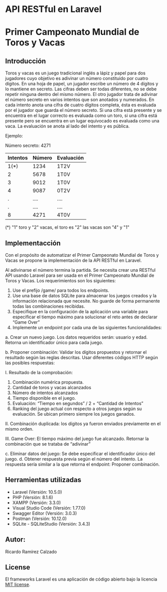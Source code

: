# API RESTful en Laravel 
# Primer Campeonato Mundial de Toros y Vacas
## Introducción

Toros y vacas es un juego tradicional inglés a lápiz y papel para dos jugadores cuyo objetivo es adivinar un número constituido por cuatro dígitos. 
En una hoja de papel, un jugador escribe un número de 4 dígitos y lo mantiene en secreto. Las cifras deben ser todas diferentes, no se debe repetir ninguna dentro del mismo número. El otro jugador trata de adivinar el número secreto en varios intentos que son anotados y numerados. 
En cada intento anota una cifra de cuatro dígitos completa, ésta es evaluada por el jugador que guarda el número secreto. Si una cifra está presente y se encuentra en el lugar correcto es evaluada como un toro, si una cifra está presente pero se encuentra en un lugar equivocado es evaluada como una vaca. La evaluación se anota al lado del intento y es pública. 

Ejemplo:

Número secreto: 4271

|Intentos| Número | Evaluación |          
|--------|--------|------------|          
|1(*)    |   1234 |       1T2V | 
|2       |   5678 |       1T0V |          
|3       |   9012 |       1T0V |          
|4       |   9087 |       0T2V |          
|.       |   .... |       .... |          
|.       |   .... |       .... |          
|8       |   4271 |       4T0V |          

(*) "1" toro y "2" vacas, el toro es "2" las vacas son "4" y "1" 

## Implementacción
Con el propósito de automatizar el Primer Campeonato Mundial de Toros y Vacas se propone la implementación de la API RESTful en Laravel.  

Al adivinarse el número termina la partida. 
Se necesita crear una RESTful API usando Laravel para ser usada en el Primer Campeonato Mundial de Toros y Vacas. Los requerimientos son los siguientes: 
1. Use el prefijo /game/ para todos los endpoints. 
2. Use una base de datos SQLite para almacenar los juegos creados y la información relacionada que necesite. No guarde de forma permanente todas las combinaciones recibidas. 
3. Especifique en la configuración de la aplicación una variable para especificar el tiempo máximo para solucionar el reto antes de declarar “Game Over” 
4. Implemente un endpoint por cada una de las siguientes funcionalidades: 
<!-- UL-->
a. Crear un nuevo juego. Los datos requeridos serán: usuario y edad. Retorna un identificador único para cada juego. 
<!-- UL-->
b. Proponer combinación: Validar los dígitos propuestos y retornar el resultado según las reglas descritas. Usar diferentes códigos HTTP según las posibles respuestas: 
<!-- UL-->
I. Resultado de la comprobación: 
<!-- UL-->
1. Combinación numérica propuesta. 
2. Cantidad de toros y vacas alcanzados 
3. Número de intentos alcanzados 
4. Tiempo disponible en el juego.
5. Evaluación: “Tiempo en segundos” / 2 + “Cantidad de Intentos” 
6. Ranking del juego actual con respecto a otros juegos según su evaluación. Se ubican primero siempre los juegos ganados. 
<!-- UL-->
II. Combinación duplicada: los dígitos ya fueron enviados previamente en el mismo orden. 
<!-- UL-->
III. Game Over: El tiempo máximo del juego fue alcanzado. Retornar la combinación que se trataba de “adivinar” 
<!-- UL-->
c. Eliminar datos del juego: Se debe especificar el identificador único del juego. d. Obtener respuesta previa según el número del intento. La respuesta sería similar a la que retorna el endpoint: Proponer combinación. 

## Herramientas utilizadas

* Laravel (Versión: 10.5.0) 
* PHP (Versión: 8.1.6)
* XAMPP (Versión: 3.3.0)
* Visual Studio Code (Versión: 1.77.0)
* Swagger Editor (Versión: 3.0.3)
* Postman (Versión: 10.12.0)
* SQLite - SQLiteStudio (Versión: 3.4.3)

## Autor:

Ricardo Ramírez Calzado 

## License

El frameworks Laravel es una aplicación de código abierto bajo la licencia [MIT license](https://opensource.org/licenses/MIT).
